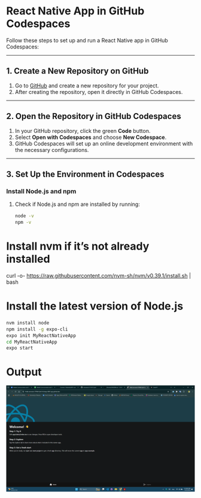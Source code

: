 # React Native App in GitHub Codespaces

Follow these steps to set up and run a React Native app in GitHub Codespaces:

---

## 1. Create a New Repository on GitHub
1. Go to [GitHub](https://github.com) and create a new repository for your project.
2. After creating the repository, open it directly in GitHub Codespaces.

---

## 2. Open the Repository in GitHub Codespaces
1. In your GitHub repository, click the green **Code** button.
2. Select **Open with Codespaces** and choose **New Codespace**.
3. GitHub Codespaces will set up an online development environment with the necessary configurations.

---

## 3. Set Up the Environment in Codespaces

### Install Node.js and npm
1. Check if Node.js and npm are installed by running:
   ```bash
   node -v
   npm -v
# Install nvm if it’s not already installed
curl -o- https://raw.githubusercontent.com/nvm-sh/nvm/v0.39.1/install.sh | bash

# Install the latest version of Node.js
 ```bash
nvm install node
npm install -g expo-cli
expo init MyReactNativeApp
cd MyReactNativeApp
expo start
```
# Output
![alt text](<Screenshot 2024-12-22 235930.png>)